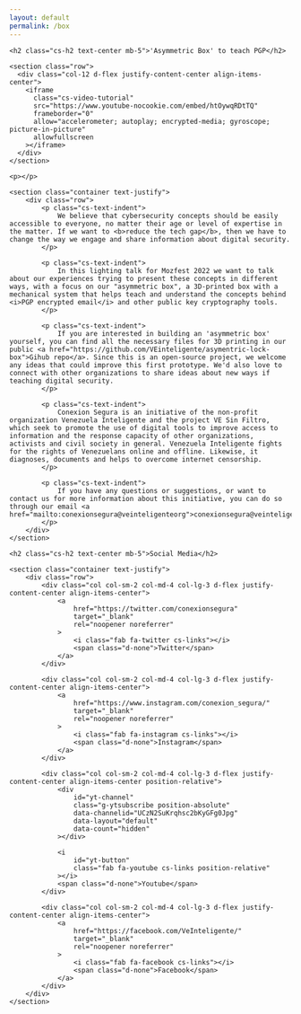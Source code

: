 ```yaml
---
layout: default
permalink: /box
---
```


 <section class="my-5">

    <h2 class="cs-h2 text-center mb-5">'Asymmetric Box' to teach PGP</h2>
 
    <section class="row">
      <div class="col-12 d-flex justify-content-center align-items-center">
        <iframe
          class="cs-video-tutorial"
          src="https://www.youtube-nocookie.com/embed/htOywqRDtTQ"
          frameborder="0"
          allow="accelerometer; autoplay; encrypted-media; gyroscope; picture-in-picture"
          allowfullscreen
        ></iframe>
      </div>
    </section>
    
    <p></p>
 
    <section class="container text-justify">
        <div class="row">
            <p class="cs-text-indent">
                We believe that cybersecurity concepts should be easily accessible to everyone, no matter their age or level of expertise in the matter. If we want to <b>reduce the tech gap</b>, then we have to change the way we engage and share information about digital security. 
            </p>

            <p class="cs-text-indent">
                In this lighting talk for Mozfest 2022 we want to talk about our experiences trying to present these concepts in different ways, with a focus on our "asymmetric box", a 3D-printed box with a mechanical system that helps teach and understand the concepts behind <i>PGP encrypted email</i> and other public key cryptography tools.
            </p>
         
            <p class="cs-text-indent">
                If you are interested in building an 'asymmetric box' yourself, you can find all the necessary files for 3D printing in our public <a href="https://github.com/VEinteligente/asymentric-lock-box">Gihub repo</a>. Since this is an open-source project, we welcome any ideas that could improve this first prototype. We'd also love to connect with other organizations to share ideas about new ways if teaching digital security.
            </p>
         
            <p class="cs-text-indent">
                Conexion Segura is an initiative of the non-profit organization Venezuela Inteligente and the project VE Sin Filtro, which seek to promote the use of digital tools to improve access to information and the response capacity of other organizations, activists and civil society in general. Venezuela Inteligente fights for the rights of Venezuelans online and offline. Likewise, it diagnoses, documents and helps to overcome internet censorship. 
            </p>

            <p class="cs-text-indent">
                If you have any questions or suggestions, or want to contact us for more information about this initiative, you can do so through our email <a href="mailto:conexionsegura@veinteligenteorg">conexionsegura@veinteligente.org</a>
            </p>
        </div>
    </section>

</section>

<section class="my-5">

    <h2 class="cs-h2 text-center mb-5">Social Media</h2>

    <section class="container text-justify">
        <div class="row">
            <div class="col col-sm-2 col-md-4 col-lg-3 d-flex justify-content-center align-items-center">
                <a
                    href="https://twitter.com/conexionsegura"
                    target="_blank"
                    rel="noopener noreferrer"
                >
                    <i class="fab fa-twitter cs-links"></i>
                    <span class="d-none">Twitter</span>
                </a>
            </div>

            <div class="col col-sm-2 col-md-4 col-lg-3 d-flex justify-content-center align-items-center">
                <a
                    href="https://www.instagram.com/conexion_segura/"
                    target="_blank"
                    rel="noopener noreferrer"
                >
                    <i class="fab fa-instagram cs-links"></i>
                    <span class="d-none">Instagram</span>
                </a>
            </div>

            <div class="col col-sm-2 col-md-4 col-lg-3 d-flex justify-content-center align-items-center position-relative">
                <div
                    id="yt-channel"
                    class="g-ytsubscribe position-absolute"
                    data-channelid="UCzN2SuKrqhsc2bKyGFg0Jpg"
                    data-layout="default"
                    data-count="hidden"
                ></div>

                <i
                    id="yt-button"
                    class="fab fa-youtube cs-links position-relative"
                ></i>
                <span class="d-none">Youtube</span>
            </div>

            <div class="col col-sm-2 col-md-4 col-lg-3 d-flex justify-content-center align-items-center">
                <a
                    href="https://facebook.com/VeInteligente/"
                    target="_blank"
                    rel="noopener noreferrer"
                >
                    <i class="fab fa-facebook cs-links"></i>
                    <span class="d-none">Facebook</span>
                </a>
            </div>
        </div>
    </section>

</section>
